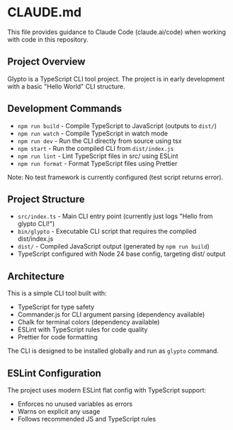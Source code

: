 # CLAUDE.md

This file provides guidance to Claude Code (claude.ai/code) when working with code in this repository.

## Project Overview

Glypto is a TypeScript CLI tool project. The project is in early development with a basic "Hello World" CLI structure.

## Development Commands

- `npm run build` - Compile TypeScript to JavaScript (outputs to `dist/`)
- `npm run watch` - Compile TypeScript in watch mode
- `npm run dev` - Run the CLI directly from source using tsx
- `npm start` - Run the compiled CLI from `dist/index.js`
- `npm run lint` - Lint TypeScript files in src/ using ESLint
- `npm run format` - Format TypeScript files using Prettier

Note: No test framework is currently configured (test script returns error).

## Project Structure

- `src/index.ts` - Main CLI entry point (currently just logs "Hello from glypto CLI!")
- `bin/glypto` - Executable CLI script that requires the compiled dist/index.js
- `dist/` - Compiled JavaScript output (generated by `npm run build`)
- TypeScript configured with Node 24 base config, targeting dist/ output

## Architecture

This is a simple CLI tool built with:

- TypeScript for type safety
- Commander.js for CLI argument parsing (dependency available)
- Chalk for terminal colors (dependency available)
- ESLint with TypeScript rules for code quality
- Prettier for code formatting

The CLI is designed to be installed globally and run as `glypto` command.

## ESLint Configuration

The project uses modern ESLint flat config with TypeScript support:

- Enforces no unused variables as errors
- Warns on explicit any usage
- Follows recommended JS and TypeScript rules
